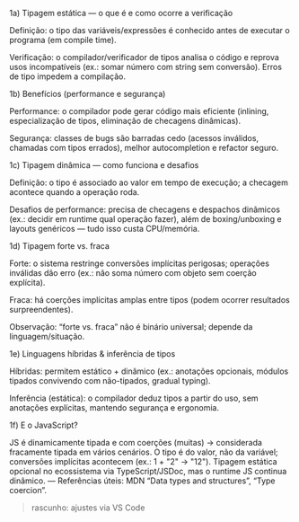 1a) Tipagem estática — o que é e como ocorre a verificação

Definição: o tipo das variáveis/expressões é conhecido antes de executar o programa (em compile time).

Verificação: o compilador/verificador de tipos analisa o código e reprova usos incompatíveis (ex.: somar número com string sem conversão). Erros de tipo impedem a compilação.

1b) Benefícios (performance e segurança)

Performance: o compilador pode gerar código mais eficiente (inlining, especialização de tipos, eliminação de checagens dinâmicas).

Segurança: classes de bugs são barradas cedo (acessos inválidos, chamadas com tipos errados), melhor autocompletion e refactor seguro.

1c) Tipagem dinâmica — como funciona e desafios

Definição: o tipo é associado ao valor em tempo de execução; a checagem acontece quando a operação roda.

Desafios de performance: precisa de checagens e despachos dinâmicos (ex.: decidir em runtime qual operação fazer), além de boxing/unboxing e layouts genéricos — tudo isso custa CPU/memória.

1d) Tipagem forte vs. fraca

Forte: o sistema restringe conversões implícitas perigosas; operações inválidas dão erro (ex.: não soma número com objeto sem coerção explícita).

Fraca: há coerções implícitas amplas entre tipos (podem ocorrer resultados surpreendentes).

Observação: “forte vs. fraca” não é binário universal; depende da linguagem/situação.

1e) Linguagens híbridas & inferência de tipos

Híbridas: permitem estático + dinâmico (ex.: anotações opcionais, módulos tipados convivendo com não-tipados, gradual typing).

Inferência (estática): o compilador deduz tipos a partir do uso, sem anotações explícitas, mantendo segurança e ergonomia.

1f) E o JavaScript?

JS é dinamicamente tipada e com coerções (muitas) → considerada fracamente tipada em vários cenários. O tipo é do valor, não da variável; conversões implícitas acontecem (ex.: 1 + "2" -> "12"). Tipagem estática opcional no ecossistema via TypeScript/JSDoc, mas o runtime JS continua dinâmico.
— Referências úteis: MDN “Data types and structures”, “Type coercion”.

> rascunho: ajustes via VS Code
